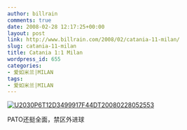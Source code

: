 ```yaml
---
author: billrain
comments: true
date: 2008-02-28 12:17:25+00:00
layout: post
link: http://www.billrain.com/2008/02/catania-11-milan/
slug: catania-11-milan
title: Catania 1:1 Milan
wordpress_id: 655
categories:
- 爱如米兰|MILAN
tags:
- 爱如米兰|MILAN
---
```


[![U2030P6T12D3499917F44DT20080228052553](http://www.billrain.com/wp-content/uploads/2008/02/u2030p6t12d3499917f44dt20080228052553-thumb.jpg)](http://www.billrain.com/wp-content/uploads/2008/02/u2030p6t12d3499917f44dt20080228052553.jpg)

PATO还挺全面，禁区外进球
